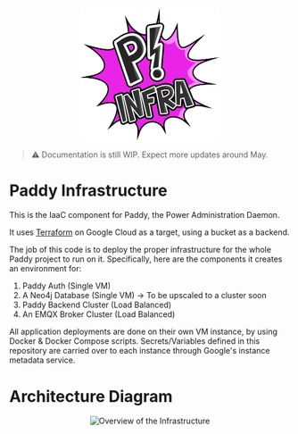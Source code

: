 <p align="center">
    <img src="img/paddy_infra.png" alt="logo" width="250"/>
</p>

> ⚠️ Documentation is still WIP. Expect more updates around May.

# Paddy Infrastructure

This is the IaaC component for Paddy, the Power Administration Daemon.

It uses [Terraform](https://www.terraform.io/) on Google Cloud as a target, using a bucket as a backend.

The job of this code is to deploy the proper infrastructure for the whole Paddy project to run on it. Specifically, here are the components it creates an environment for:

1. Paddy Auth (Single VM)
2. A Neo4j Database (Single VM) -> To be upscaled to a cluster soon
3. Paddy Backend Cluster (Load Balanced)
4. An EMQX Broker Cluster (Load Balanced)

All application deployments are done on their own VM instance, by using Docker & Docker Compose scripts. Secrets/Variables defined in this repository are carried over to each instance through Google's instance metadata service.

# Architecture Diagram
<p align="center">
    <img src="img/infra-overview.svg" alt="Overview of the Infrastructure"/>
</p>